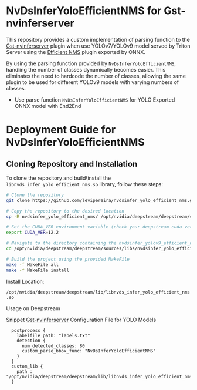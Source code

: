 # NvDsInferYoloEfficientNMS for Gst-nvinferserver

This repository provides a custom implementation of parsing function to the [Gst-nvinferserver](https://docs.nvidia.com/metropolis/deepstream/dev-guide/text/DS_plugin_gst-nvinferserver.html) plugin when use YOLOv7/YOLOv9 model served by Triton Server using the [Efficient NMS](https://github.com/NVIDIA/TensorRT/tree/master/plugin/efficientNMSPlugin) plugin exported by ONNX.


By using the parsing function provided by `NvDsInferYoloEfficientNMS`, handling the number of classes dynamically becomes easier. This eliminates the need to hardcode the number of classes, allowing the same plugin to be used for different YOLOv9 models with varying numbers of classes.

- Use parse function `NvDsInferYoloEfficientNMS` for YOLO Exported ONNX model with End2End


# Deployment Guide for NvDsInferYoloEfficientNMS


## Cloning Repository and Installation

To clone the repository and build\install the `libnvds_infer_yolo_efficient_nms.so` library, follow these steps:


```bash
# Clone the repository
git clone https://github.com/levipereira/nvdsinfer_yolo_efficient_nms.git

# Copy the repository to the desired location
cp -R nvdsinfer_yolo_efficient_nms/ /opt/nvidia/deepstream/deepstream/sources/libs/

# Set the CUDA_VER environment variable (check your deepstream cuda version.  The DS 6.4 use cuda 12.2)
export CUDA_VER=12.2

# Navigate to the directory containing the nvdsinfer_yolov9_efficient_nms library
cd /opt/nvidia/deepstream/deepstream/sources/libs/nvdsinfer_yolo_efficient_nms

# Build the project using the provided MakeFile
make -f MakeFile all
make -f MakeFile install

```
Install Location:

`/opt/nvidia/deepstream/deepstream/lib/libnvds_infer_yolo_efficient_nms.so`

Usage on Deepstream

Snippet [Gst-nvinferserver](https://docs.nvidia.com/metropolis/deepstream/dev-guide/text/DS_plugin_gst-nvinferserver.html)  Configuration File for YOLO Models
```
  postprocess {
    labelfile_path: "labels.txt"
    detection {
      num_detected_classes: 80
      custom_parse_bbox_func: "NvDsInferYoloEfficientNMS"
    }
  }
  custom_lib {
    path : "/opt/nvidia/deepstream/deepstream/lib/libnvds_infer_yolo_efficient_nms.so"
  }
```

